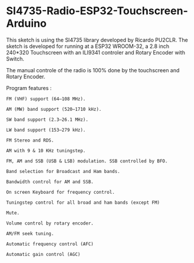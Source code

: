 # SI4735-Radio-ESP32-Touchscreen-Arduino
This sketch is using the SI4735 library developed by Ricardo PU2CLR.
The sketch is developed for running at a ESP32 WROOM-32, a 2.8 inch 240*320 Touchscreen with an ILI9341 controler and Rotary Encoder with Switch.

The manual controle of the radio is 100% done by the touchscreen and Rotary Encoder.

Program features :

    FM (VHF) support (64–108 MHz).
  
    AM (MW) band support (520–1710 kHz).
  
    SW band support (2.3–26.1 MHz).
  
    LW band support (153–279 kHz).
  
    FM Stereo and RDS.
    
    AM with 9 & 10 KHz tuningstep.
  
    FM, AM and SSB (USB & LSB) modulation. SSB controlled by BFO.
  
    Band selection for Broadcast and Ham bands.
  
    Bandwidth control for AM and SSB.
  
    On screen Keyboard for frequency control.
  
    Tuningstep control for all broad and ham bands (except FM)
  
    Mute.
  
    Volume control by rotary encoder.
  
    AM/FM seek tuning.
  
    Automatic frequency control (AFC)
  
    Automatic gain control (AGC)
 
